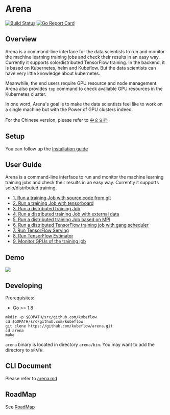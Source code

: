 # Arena

[![Build Status](https://travis-ci.org/kubeflow/arena.svg?branch=master)](https://travis-ci.org/kubeflow/arena) 
[![Go Report Card](https://goreportcard.com/badge/github.com/kubeflow/arena)](https://goreportcard.com/report/github.com/kubeflow/arena)


## Overview

Arena is a command-line interface for the data scientists to run and monitor the machine learning training jobs and check their results in an easy way. Currently it supports solo/distributed TensorFlow training. In the backend, it is based on Kubernetes, helm and Kubeflow. But the data scientists can have very little knowledge about kubernetes.

Meanwhile, the end users require GPU resource and node management. Arena also provides `top` command to check avaliable GPU resources in the Kubernetes cluster.

In one word, Arena's goal is to make the data scientists feel like to work on a single machine but with the Power of GPU clusters indeed.

For the Chinese version, please refer to [中文文档](README_cn.md)

## Setup

You can follow up the [Installation guide](docs/installation/README.md)

## User Guide

Arena is a command-line interface to run and monitor the machine learning training jobs and check their results in an easy way. Currently it supports solo/distributed training.

- [1. Run a training Job with source code from git](docs/userguide/1-tfjob-standalone.md)
- [2. Run a training Job with tensorboard](docs/userguide/2-tfjob-tensorboard.md)
- [3. Run a distributed training Job](docs/userguide/3-tfjob-distributed.md)
- [4. Run a distributed training Job with external data](docs/userguide/4-tfjob-distributed-data.md)
- [5. Run a distributed training Job based on MPI](docs/userguide/5-mpijob-distributed.md)
- [6. Run a distributed TensorFlow training job with gang scheduler](docs/userguide/6-tfjob-gangschd.md)
- [7. Run TensorFlow Serving](docs/userguide/7-tf-serving.md)
- [8. Run TensorFlow Estimator](docs/userguide/8-tfjob-estimator.md)
- [9. Monitor GPUs of the training job ](docs/userguide/9-top-job-gpu-metric.md)

## Demo

[![](demo.jpg)](http://cloud.video.taobao.com/play/u/2987821887/p/1/e/6/t/1/50210690772.mp4)


## Developing

Prerequisites:

- Go >= 1.8

```
mkdir -p $GOPATH/src/github.com/kubeflow
cd $GOPATH/src/github.com/kubeflow
git clone https://github.com/kubeflow/arena.git
cd arena
make
```

`arena` binary is located in directory `arena/bin`. You may want to add the directory to `$PATH`.

## CLI Document

Please refer to [arena.md](docs/cli/arena.md)

## RoadMap

See [RoadMap](ROADMAP.md)
